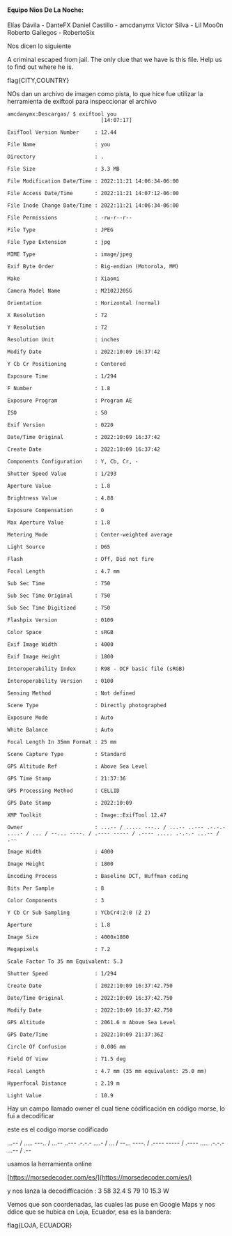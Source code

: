 #### Equipo Nios De La Noche:

Elías Dávila - DanteFX Daniel Castillo - amcdanymx Victor Silva - Lil Moo0n Roberto Gallegos - RobertoSix

Nos dicen lo siguiente

A criminal escaped from jail. The only clue that we have is this file. Help us to find out where he is.

flag{CITY,COUNTRY}

NOs dan un archivo de imagen como pista, lo que hice fue utilizar la herramienta de exiftool para inspeccionar el archivo

```
amcdanymx:Descargas/ $ exiftool you                                                                 [14:07:17]

ExifTool Version Number     : 12.44

File Name                   : you

Directory                   : .

File Size                   : 3.3 MB

File Modification Date/Time : 2022:11:21 14:06:34-06:00

File Access Date/Time       : 2022:11:21 14:07:12-06:00

File Inode Change Date/Time : 2022:11:21 14:06:34-06:00

File Permissions            : -rw-r--r--

File Type                   : JPEG

File Type Extension         : jpg

MIME Type                   : image/jpeg

Exif Byte Order             : Big-endian (Motorola, MM)

Make                        : Xiaomi

Camera Model Name           : M2102J20SG

Orientation                 : Horizontal (normal)

X Resolution                : 72

Y Resolution                : 72

Resolution Unit             : inches

Modify Date                 : 2022:10:09 16:37:42

Y Cb Cr Positioning         : Centered

Exposure Time               : 1/294

F Number                    : 1.8

Exposure Program            : Program AE

ISO                         : 50

Exif Version                : 0220

Date/Time Original          : 2022:10:09 16:37:42

Create Date                 : 2022:10:09 16:37:42

Components Configuration    : Y, Cb, Cr, -

Shutter Speed Value         : 1/293

Aperture Value              : 1.8

Brightness Value            : 4.88

Exposure Compensation       : 0

Max Aperture Value          : 1.8

Metering Mode               : Center-weighted average

Light Source                : D65

Flash                       : Off, Did not fire

Focal Length                : 4.7 mm

Sub Sec Time                : 750

Sub Sec Time Original       : 750

Sub Sec Time Digitized      : 750

Flashpix Version            : 0100

Color Space                 : sRGB

Exif Image Width            : 4000

Exif Image Height           : 1800

Interoperability Index      : R98 - DCF basic file (sRGB)

Interoperability Version    : 0100

Sensing Method              : Not defined

Scene Type                  : Directly photographed

Exposure Mode               : Auto

White Balance               : Auto

Focal Length In 35mm Format : 25 mm

Scene Capture Type          : Standard

GPS Altitude Ref            : Above Sea Level

GPS Time Stamp              : 21:37:36

GPS Processing Method       : CELLID

GPS Date Stamp              : 2022:10:09

XMP Toolkit                 : Image::ExifTool 12.47

Owner                       : ...-- / ..... ---.. / ...-- ..--- .-.-.- ....- / ... / --... ----. / .---- ----- / .---- ..... .-.-.- ...-- / .--

Image Width                 : 4000

Image Height                : 1800

Encoding Process            : Baseline DCT, Huffman coding

Bits Per Sample             : 8

Color Components            : 3

Y Cb Cr Sub Sampling        : YCbCr4:2:0 (2 2)

Aperture                    : 1.8

Image Size                  : 4000x1800

Megapixels                  : 7.2

Scale Factor To 35 mm Equivalent: 5.3

Shutter Speed               : 1/294

Create Date                 : 2022:10:09 16:37:42.750

Date/Time Original          : 2022:10:09 16:37:42.750

Modify Date                 : 2022:10:09 16:37:42.750

GPS Altitude                : 2061.6 m Above Sea Level

GPS Date/Time               : 2022:10:09 21:37:36Z

Circle Of Confusion         : 0.006 mm

Field Of View               : 71.5 deg

Focal Length                : 4.7 mm (35 mm equivalent: 25.0 mm)

Hyperfocal Distance         : 2.19 m

Light Value                 : 10.9
```

Hay un campo llamado owner el cual tiene códificación en código morse, lo fui a decodificar

este es el codigo morse codificado

...-- / ..... ---.. / ...-- ..--- .-.-.- ....- / ... / --... ----. / .---- ----- / .---- ..... .-.-.- ...-- / .--

usamos la herramienta online 

[https://morsedecoder.com/es/](https://morsedecoder.com/es/)

y nos lanza la decodifficación : 3 58 32.4 S 79 10 15.3 W

Vemos que son coordenadas, las cuales las puse en Google Maps y nos ddice que se hubica en Loja, Ecuador, esa es la bandera:

flag{LOJA, ECUADOR}